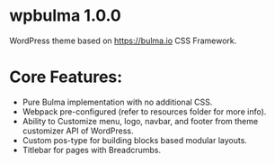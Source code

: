 # wpbulma 1.0.0
WordPress theme based on https://bulma.io CSS Framework.


# Core Features:
- Pure Bulma implementation with no additional CSS.
- Webpack pre-configured (refer to resources folder for more info).
- Ability to Customize menu, logo, navbar, and footer from theme customizer API of WordPress.
- Custom pos-type for building blocks based modular layouts.
- Titlebar for pages with Breadcrumbs.
